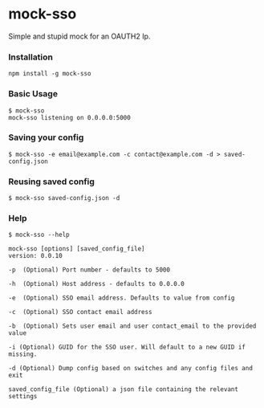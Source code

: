 # mock-sso

Simple and stupid mock for an OAUTH2 Ip.

### Installation

    npm install -g mock-sso

### Basic Usage

    $ mock-sso
    mock-sso listening on 0.0.0.0:5000

### Saving your config

    $ mock-sso -e email@example.com -c contact@example.com -d > saved-config.json

### Reusing saved config

    $ mock-sso saved-config.json -d

### Help

    $ mock-sso --help

    mock-sso [options] [saved_config_file]
    version: 0.0.10

    -p  (Optional) Port number - defaults to 5000

    -h  (Optional) Host address - defaults to 0.0.0.0

    -e  (Optional) SSO email address. Defaults to value from config

    -c  (Optional) SSO contact email address

    -b  (Optional) Sets user email and user contact_email to the provided value

    -i (Optional) GUID for the SSO user. Will default to a new GUID if missing.

    -d (Optional) Dump config based on switches and any config files and exit

    saved_config_file (Optional) a json file containing the relevant settings
